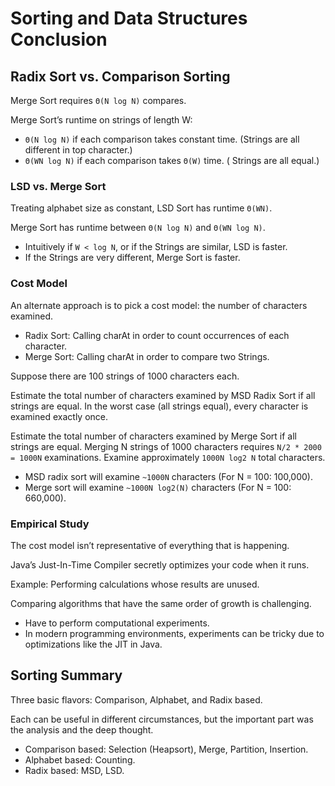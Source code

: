 # Sorting and Data Structures Conclusion

## Radix Sort vs. Comparison Sorting

Merge Sort requires `Θ(N log N)` compares.

Merge Sort’s runtime on strings of length W:

* `Θ(N log N)` if each comparison takes constant time. \(Strings are all different in top character.\)
* `Θ(WN log N)` if each comparison takes `Θ(W)` time. \(   Strings are all equal.\)

### LSD vs. Merge Sort

Treating alphabet size as constant, LSD Sort has runtime `Θ(WN)`.

Merge Sort has runtime between `Θ(N log N)` and `Θ(WN log N)`.

* Intuitively if `W < log N`, or if the Strings are similar, LSD is faster.
* If the Strings are very different, Merge Sort is faster.

### Cost Model

An alternate approach is to pick a cost model: the number of characters examined.

* Radix Sort: Calling charAt in order to count occurrences of each character.
* Merge Sort: Calling charAt in order to compare two Strings.

Suppose there are 100 strings of 1000 characters each.

Estimate the total number of characters examined by MSD Radix Sort if all strings are equal. In the worst case \(all strings equal\), every character is examined exactly once.

Estimate the total number of characters examined by Merge Sort if all strings are equal. Merging N strings of 1000 characters requires `N/2 * 2000 = 1000N` examinations. Examine approximately `1000N log2 N` total characters.

* MSD radix sort will examine `~1000N` characters \(For N = 100: 100,000\).
* Merge sort will examine `~1000N log2(N)` characters \(For N = 100: 660,000\).

### Empirical Study

The cost model isn’t representative of everything that is happening.

Java’s Just-In-Time Compiler secretly optimizes your code when it runs.

Example: Performing calculations whose results are unused.

Comparing algorithms that have the same order of growth is challenging.

* Have to perform computational experiments.
* In modern programming environments, experiments can be tricky due to optimizations like the JIT in Java.

## Sorting Summary

Three basic flavors: Comparison, Alphabet, and Radix based.

Each can be useful in different circumstances, but the important part was the analysis and the deep thought.

* Comparison based: Selection \(Heapsort\), Merge, Partition, Insertion.
* Alphabet based: Counting.
* Radix based: MSD, LSD.

